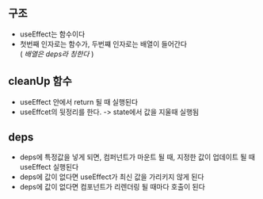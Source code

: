 ## 구조
- useEffect는 함수이다
- 첫번째 인자로는 함수가, 두번쨰 인자로는 배열이 들어간다<br>( _배열은 deps라 칭한다_ )

## cleanUp 함수
- useEffect 안에서 return 될 때 실행된다
- useEffcet의 뒷정리를 한다. -> state에서 값을 지울때 실행됨

## deps
- deps에 특정값을 넣게 되면, 컴퍼넌트가 마운트 될 때, 지정한 값이 업데이트 될 때 useEffect 실행된다
- deps에 값이 없다면 useEffect가 최신 값을 가리키지 않게 된다
- deps에 값이 없다면 컴포넌트가 리렌더링 될 때마다 호출이 된다
